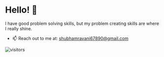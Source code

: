 
# Hello! 👋

I have good problem solving skills, but my problem creating skills are where I really shine.


- 📫 Reach out to me at: shubhamravani67890@gmail.com


![visitors](https://visitor-badge.laobi.icu/badge?page_id=ShubhamRavani)
